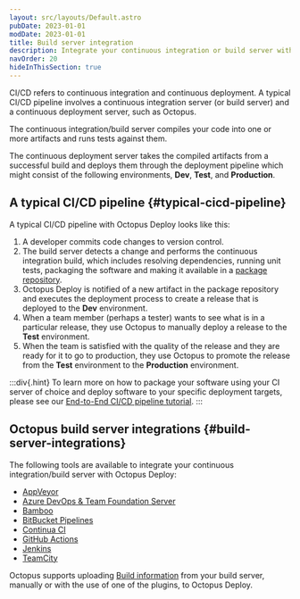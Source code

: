 ```yaml
---
layout: src/layouts/Default.astro
pubDate: 2023-01-01
modDate: 2023-01-01
title: Build server integration
description: Integrate your continuous integration or build server with Octopus Deploy.
navOrder: 20
hideInThisSection: true
---
```


CI/CD refers to continuous integration and continuous deployment. A typical CI/CD pipeline involves a continuous integration server (or build server) and a continuous deployment server, such as Octopus. 

The continuous integration/build server compiles your code into one or more artifacts and runs tests against them.  

The continuous deployment server takes the compiled artifacts from a successful build and deploys them through the deployment pipeline which might consist of the following environments, **Dev**, **Test**, and **Production**.

## A typical CI/CD pipeline {#typical-cicd-pipeline}

A typical CI/CD pipeline with Octopus Deploy looks like this:

1. A developer commits code changes to version control.
1. The build server detects a change and performs the continuous integration build, which includes resolving dependencies, running unit tests, packaging the software and making it available in a [package repository](/docs/packaging-applications/package-repositories).
1. Octopus Deploy is notified of a new artifact in the package repository and executes the deployment process to create a release that is deployed to the **Dev** environment.
1. When a team member (perhaps a tester) wants to see what is in a particular release, they use Octopus to manually deploy a release to the **Test** environment.
1. When the team is satisfied with the quality of the release and they are ready for it to go to production, they use Octopus to promote the release from the **Test** environment to the **Production** environment.

:::div{.hint}
To learn more on how to package your software using your CI server of choice and deploy software to your specific deployment targets, please see our [End-to-End CI/CD pipeline tutorial](https://octopus.com/docs/guides).
:::

## Octopus build server integrations {#build-server-integrations}

The following tools are available to integrate your continuous integration/build server with Octopus Deploy:

 - [AppVeyor](/docs/packaging-applications/build-servers/appveyor)
 - [Azure DevOps & Team Foundation Server](/docs/packaging-applications/build-servers/tfs-azure-devops)
 - [Bamboo](/docs/packaging-applications/build-servers/bamboo)
 - [BitBucket Pipelines](/docs/packaging-applications/build-servers/bitbucket-pipelines)
 - [Continua CI](/docs/packaging-applications/build-servers/continua-ci)
 - [GitHub Actions](/docs/packaging-applications/build-servers/github-actions)
 - [Jenkins](/docs/packaging-applications/build-servers/jenkins)
 - [TeamCity](/docs/packaging-applications/build-servers/teamcity)

Octopus supports uploading [Build information](/docs/packaging-applications/build-servers/build-information) from your build server, manually or with the use of one of the plugins, to Octopus Deploy.